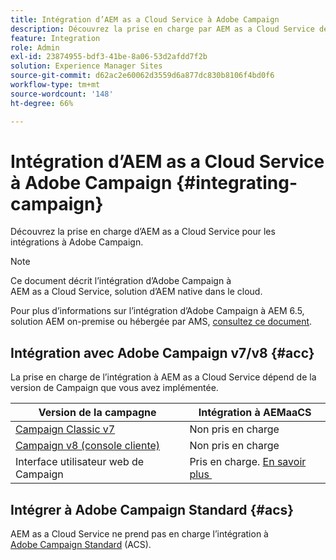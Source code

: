 ```yaml
---
title: Intégration d’AEM as a Cloud Service à Adobe Campaign
description: Découvrez la prise en charge par AEM as a Cloud Service des intégrations à Adobe Campaign.
feature: Integration
role: Admin
exl-id: 23874955-bdf3-41be-8a06-53d2afdd7f2b
solution: Experience Manager Sites
source-git-commit: d62ac2e60062d3559d6a877dc830b8106f4bd0f6
workflow-type: tm+mt
source-wordcount: '148'
ht-degree: 66%

---
```



# Intégration d’AEM as a Cloud Service à Adobe Campaign {#integrating-campaign}

Découvrez la prise en charge d’AEM as a Cloud Service pour les intégrations à Adobe Campaign.

>[!NOTE]
>
>Ce document décrit l’intégration d’Adobe Campaign à AEM as a Cloud Service, solution d’AEM native dans le cloud.
>
>Pour plus d’informations sur l’intégration d’Adobe Campaign à AEM 6.5, solution AEM on-premise ou hébergée par AMS, [consultez ce document](https://experienceleague.adobe.com/docs/experience-manager-65/administering/integration/campaign.html?lang=fr).

## Intégration avec Adobe Campaign v7/v8 {#acc}

La prise en charge de l’intégration à AEM as a Cloud Service dépend de la version de Campaign que vous avez implémentée.

| Version de la campagne | Intégration à AEMaaCS |
|---|---|
| [Campaign Classic v7](https://experienceleague.adobe.com/docs/campaign-classic.html?lang=fr) | Non pris en charge |
| [Campaign v8 (console cliente)](https://experienceleague.adobe.com/fr/docs/campaign-v8) | Non pris en charge |
| Interface utilisateur web de Campaign | Pris en charge. [&#x200B; En savoir plus &#x200B;](https://experienceleague.adobe.com/fr/docs/campaign/campaign-v8/connect/ac-aem) |

## Intégrer à Adobe Campaign Standard {#acs}

AEM as a Cloud Service ne prend pas en charge l’intégration à [Adobe Campaign Standard](https://experienceleague.adobe.com/docs/campaign-standard.html?lang=fr) (ACS).

